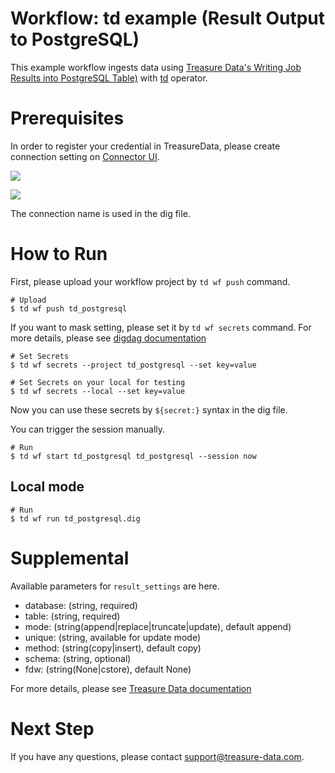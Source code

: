 # Workflow: td example (Result Output to PostgreSQL)

This example workflow ingests data using [Treasure Data's Writing Job Results into PostgreSQL Table)](https://docs.treasuredata.com/articles/result-into-postgresql) with [td](http://docs.digdag.io/operators/td.html) operator.

# Prerequisites

In order to register your credential in TreasureData, please create connection setting on [Connector UI](https://console.treasuredata.com/app/connections).

![](https://t.gyazo.com/teams/treasure-data/3d686ed4b6d0f5842c8b3b6be0f3696e.png)

![](https://t.gyazo.com/teams/treasure-data/a48831f1b3230ededbfccb3266e850e7.png)

The connection name is used in the dig file.

# How to Run

First, please upload your workflow project by `td wf push` command.

    # Upload
    $ td wf push td_postgresql

If you want to mask setting, please set it by `td wf secrets` command. For more details, please see [digdag documentation](http://docs.digdag.io/command_reference.html#secrets)

    # Set Secrets
    $ td wf secrets --project td_postgresql --set key=value

    # Set Secrets on your local for testing
    $ td wf secrets --local --set key=value

Now you can use these secrets by `${secret:}` syntax in the dig file.

You can trigger the session manually.

    # Run
    $ td wf start td_postgresql td_postgresql --session now

## Local mode

    # Run
    $ td wf run td_postgresql.dig
    
# Supplemental

Available parameters for `result_settings` are here.

- database: (string, required)
- table: (string, required)
- mode: (string(append|replace|truncate|update), default append)
- unique: (string, available for update mode)
- method: (string(copy|insert), default copy)
- schema: (string, optional)
- fdw: (string(None|cstore), default None)

For more details, please see [Treasure Data documentation](https://docs.treasuredata.com/articles/result-into-postgresql#result-output-url-format)

# Next Step

If you have any questions, please contact support@treasure-data.com.
